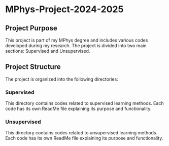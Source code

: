 # MPhys-Project-2024-2025

## Project Purpose

This project is part of my MPhys degree and includes various codes developed during my research. The project is divided into two main sections: Supervised and Unsupervised.

## Project Structure

The project is organized into the following directories:

### Supervised

This directory contains codes related to supervised learning methods. Each code has its own ReadMe file explaining its purpose and functionality.

### Unsupervised

This directory contains codes related to unsupervised learning methods. Each code has its own ReadMe file explaining its purpose and functionality.
